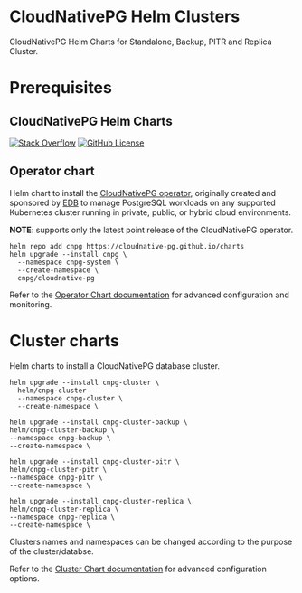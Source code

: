 
# CloudNativePG Helm Clusters
CloudNativePG Helm Charts for Standalone, Backup, PITR and Replica Cluster.


# Prerequisites

## CloudNativePG Helm Charts

[![Stack Overflow](https://img.shields.io/badge/stackoverflow-cloudnative--pg-blue?logo=stackoverflow&logoColor=%23F48024)](https://stackoverflow.com/questions/tagged/cloudnative-pg) [![GitHub License](https://img.shields.io/github/license/cloudnative-pg/charts)](https://github.com/cloudnative-pg/charts/blob/main/LICENSE)

## Operator chart

Helm chart to install the
[CloudNativePG operator](https://cloudnative-pg.io), originally created and sponsored by
[EDB](https://www.enterprisedb.com/) to manage PostgreSQL workloads on any supported Kubernetes cluster
running in private, public, or hybrid cloud environments.

**NOTE**: supports only the latest point release of the CloudNativePG operator.
```console
helm repo add cnpg https://cloudnative-pg.github.io/charts
helm upgrade --install cnpg \
  --namespace cnpg-system \
  --create-namespace \
  cnpg/cloudnative-pg
```

Refer to the [Operator Chart documentation](charts/cloudnative-pg/README.md) for advanced configuration and monitoring.

# Cluster charts

Helm charts to install a CloudNativePG database cluster.

```console
helm upgrade --install cnpg-cluster \
  helm/cnpg-cluster 
  --namespace cnpg-cluster \
  --create-namespace \

```

```console
helm upgrade --install cnpg-cluster-backup \
helm/cnpg-cluster-backup \
--namespace cnpg-backup \
--create-namespace \
```

```console
helm upgrade --install cnpg-cluster-pitr \
helm/cnpg-cluster-pitr \
--namespace cnpg-pitr \
--create-namespace \
```

```console
helm upgrade --install cnpg-cluster-replica \
helm/cnpg-cluster-replica \
--namespace cnpg-replica \
--create-namespace \
```

Clusters names and namespaces can be changed according to the purpose of the cluster/databse.

Refer to the [Cluster Chart documentation](charts/cluster/README.md) for advanced configuration options.
